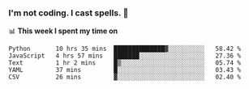 ### I'm not coding. I cast spells. 🎩

📊 **This week I spent my time on**
<!--START_SECTION:waka-->
```text
Python       10 hrs 35 mins  ██████████████▓░░░░░░░░░░   58.42 % 
JavaScript   4 hrs 57 mins   ███████░░░░░░░░░░░░░░░░░░   27.36 % 
Text         1 hr 2 mins     █▒░░░░░░░░░░░░░░░░░░░░░░░   05.74 % 
YAML         37 mins         █░░░░░░░░░░░░░░░░░░░░░░░░   03.43 % 
CSV          26 mins         ▓░░░░░░░░░░░░░░░░░░░░░░░░   02.40 % 
```
<!--END_SECTION:waka-->
